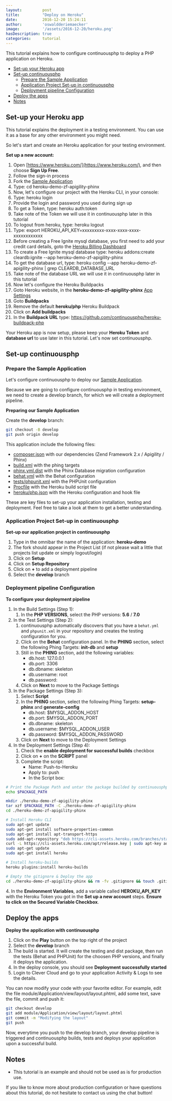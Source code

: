 ```yaml
---
layout:         post
title:          "Deploy on Heroku"
date:           2016-12-20 15:24:11
author:         'oswaldderiemaecker'
image:          '/assets/2016-12-20/heroku.png'
hasDescription: true
categories:     tutorial
---
```

This tutorial explains how to configure continuousphp to deploy a PHP application on Heroku.

<!--more-->

- [Set-up your Heroku app](#set-up-your-heroku-app)
- [Set-up continuousphp](#set-up-continuousphp)
  - [Prepare the Sample Application](#prepare-the-sample-application)
  - [Application Project Set-up in continuousphp](#application-project-set-up-in-continuousphp)
  - [Deployment pipeline Configuration](#deployment-pipeline-configuration)
- [Deploy the apps](#deploy-the-apps)
- [Notes](#notes)

## Set-up your Heroku app

This tutorial explains the deployment in a testing environment. You can use it as a base for any other environment you might need.

So let's start and create an Heroku application for your testing environment.

**Set up a new account:**

1. Open [https://www.heroku.com/](https://www.heroku.com/), and then choose **Sign Up Free**.
2. Follow the sign-in process
3. Fork the [Sample Application](https://github.com/oswaldderiemaecker/heroku-demo-zf-apigility-phinx) 
4. Type: cd heroku-demo-zf-apigility-phinx
5. Now, let's configure our project with the Heroku CLI, in your console:
  1. Type: heroku login 
  2. Provide the login and password you used during sign up
  3. To get a Token, type: heroku auth:token
  4. Take note of the Token we will use it in continuousphp later in this tutorial
  5. To logout from heroku, type: heroku logout
  6. Type: export HEROKU_API_KEY=xxxxxxxxx-xxxx-xxxx-xxxx-xxxxxxxxxxxx 
  7. Before creating a Free Ignite mysql database, you first need to add your credit card details, goto the [Heroku Billing Dashboard](https://dashboard.heroku.com/account/billing)
  8. To create a Free Ignite mysql database type: heroku addons:create cleardb:ignite --app heroku-demo-zf-apigility-phinx
  9. To get the database url, type: heroku config --app heroku-demo-zf-apigility-phinx | grep CLEARDB_DATABASE_URL 
  10. Take note of the database URL we will use it in continuousphp later in this tutorial
6. Now let's configure the Heroku Buildpacks
  1. Goto Heroku website, in the **heroku-demo-zf-apigility-phinx** [App Settings](https://dashboard.heroku.com/apps/heroku-demo-zf-apigility-phinx/settings)
  2. Goto **Buildpacks**
  3. Remove the default **heroku/php** Heroku Buildpack
  4. Click on **Add buildpacks**
  5. In the **Buildpack URL** type: https://github.com/continuousphp/heroku-buildpack-php

Your Heroku app is now setup, please keep your **Heroku Token** and **database url** to use later in this tutorial. Let's now set continuousphp.

## Set-up continuousphp

### Prepare the Sample Application

Let's configure continuousphp to deploy our [Sample Application](https://github.com/continuousdemo/heroku-demo-zf-apigility-phinx).

Because we are going to configure continuousphp in testing environment, we need to create a develop branch, for which we will create a deployment pipeline.

**Preparing our Sample Application**

Create the **develop** branch:

```bash
git checkout -B develop
git push origin develop
```

This application include the following files:

* [composer.json](https://github.com/continuousdemo/heroku-demo-zf-apigility-phinx/blob/master/composer.json) with our dependencies (Zend Framework 2.x / Apigility / Phinx)
* [build.xml](https://github.com/continuousdemo/heroku-demo-zf-apigility-phinx/blob/master/build.xml) with the phing targets
* [phinx.yml.dist](https://github.com/continuousdemo/heroku-demo-zf-apigility-phinx/blob/master/phinx.yml.dist) with the Phinx Database migration configuration
* [behat.yml](https://github.com/continuousdemo/heroku-demo-zf-apigility-phinx/blob/master/behat.yml) with the Behat configuration
* [tests/phpunit.xml](https://github.com/continuousdemo/heroku-demo-zf-apigility-phinx/blob/master/tests/phpunit.xml) with the PHPUnit configuration
* [Procfile](https://github.com/continuousdemo/heroku-demo-zf-apigility-phinx/blob/master/ccbuild.sh) with the Heroku build script file
* [heroku/php.json](https://github.com/continuousdemo/heroku-demo-zf-apigility-phinx/blob/master/heroku/php.json) with the Heroku configuration and hook file

These are key files to set-up your application installation, testing and deployment. Feel free to take a look at them to get a better understanding.

### Application Project Set-up in continuousphp

**Set-up our application project in continuousphp**

1. Type in the omnibar the name of the application: **heroku-demo**
2. The fork should appear in the Project List (if not please wait a little that projects list update or simply logout/login)
3. Click on **Setup**
4. Click on **Setup Repository**
5. Click on **+** to add a deployment pipeline
6. Select the **develop** branch

### Deployment pipeline Configuration

**To configure your deployment pipeline**
 
1. In the Build Settings (Step 1):
   1. In the **PHP VERSIONS**, select the PHP versions: **5.6** / **7.0**
2. In the Test Settings (Step 2):
   1. continuousphp automatically discovers that you have a `behat.yml` and `phpunit.xml` in your repository and creates the testing configuration for you.
   2. Click on the **Behat** configuration panel. In the **PHING** section, select the following Phing Targets: **init-db** and **setup**
   3. Still in the **PHING** section, add the following variables: 
      * db.host: 127.0.0.1
      * db.port: 3306
      * db.dbname: skeleton
      * db.username: root
      * db.password:
   4. Click on **Next** to move to the Package Settings
3. In the Package Settings (Step 3):
   1. Select **Script**
   2. In the **PHING** section, select the following Phing Targets: **setup-phinx** and **generate-config**
      * db.host: $MYSQL_ADDON_HOST
      * db.port: $MYSQL_ADDON_PORT
      * db.dbname: skeleton
      * db.username: $MYSQL_ADDON_USER
      * db.password: $MYSQL_ADDON_PASSWORD
   2. Click on **Next** to move to the Deployment Settings
4. In the Deployment Settings (Step 4):
   1. Check the **enable deployment for successful builds** checkbox 
   2. Click on **+** on the **SCRIPT** panel
   3. Complete the script:
      * Name: Push-to-Heroku
      * Apply to: push
      * In the Script box:
```bash
# Print the Package Path and untar the package builded by continuousphp
echo $PACKAGE_PATH

mkdir ./heroku-demo-zf-apigility-phinx
tar xzf $PACKAGE_PATH -C ./heroku-demo-zf-apigility-phinx
cd ./heroku-demo-zf-apigility-phinx

# Install Heroku CLI
sudo apt-get update
sudo apt-get install software-properties-common
sudo apt-get install apt-transport-https
sudo add-apt-repository "deb https://cli-assets.heroku.com/branches/stable/apt ./"
curl -L https://cli-assets.heroku.com/apt/release.key | sudo apt-key add -
sudo apt-get update
sudo apt-get install heroku

# Install heroku-builds
heroku plugins:install heroku-builds

# Empty the gitignore & Deploy the app
cd ./heroku-demo-zf-apigility-phinx && rm -fv .gitignore && touch .gitignore && heroku builds:create --version "added foo feature" -a heroku-demo-zf-apigility-phinx
```
   4\. In the **Environment Variables**, add a variable called **HEROKU_API_KEY** with the Heroku Token you got in the **Set up a new account** steps. **Ensure to click on the Secured Variable Checkbox**.

## Deploy the apps

**Deploy the application with continuousphp**

1. Click on the **Play** button on the top right of the project
2. Select the **develop** branch
3. The build is started. It will create the testing and dist package, then run the tests (Behat and PHPUnit) for the choosen PHP versions, and finally it deploys the application.
4. In the deploy console, you should see **Deployment successfully started**
5. Login to Clever Cloud and go to your application Activity & Logs to see the details.

You can now modify your code with your favorite editor. For example, edit the file module/Application/view/layout/layout.phtml, add some text, save the file, commit and push it:

```bash
git checkout develop
git add module/Application/view/layout/layout.phtml
git commit -m "Modifying the layout"
git push
```

Now, everytime you push to the develop branch, your develop pipeline is triggered and continuousphp builds, tests and deploys your application upon a successful build.

## Notes

* This tutorial is an example and should not be used as is for production use. 

If you like to know more about production configuration or have questions about this tutorial, do not hesitate to contact us using the chat button!
